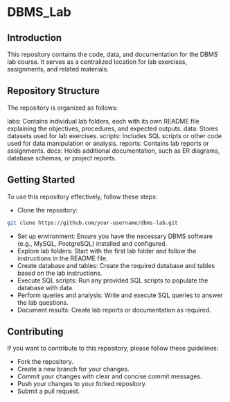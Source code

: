 # DBMS_Lab

## Introduction
This repository contains the code, data, and documentation for the DBMS lab course. 
It serves as a centralized location for lab exercises, assignments, and related materials.

## Repository Structure

The repository is organized as follows:

labs: Contains individual lab folders, each with its own README file explaining the objectives, procedures, and expected outputs.
data: Stores datasets used for lab exercises.
scripts: Includes SQL scripts or other code used for data manipulation or analysis.
reports: Contains lab reports or assignments.
docs: Holds additional documentation, such as ER diagrams, database schemas, or project reports.

## Getting Started

To use this repository effectively, follow these steps:
- Clone the repository:
```bash
git clone https://github.com/your-username/dbms-lab.git
```
- Set up environment: Ensure you have the necessary DBMS software (e.g., MySQL, PostgreSQL) installed and configured.
- Explore lab folders: Start with the first lab folder and follow the instructions in the README file.
- Create database and tables: Create the required database and tables based on the lab instructions.
- Execute SQL scripts: Run any provided SQL scripts to populate the database with data.
- Perform queries and analysis: Write and execute SQL queries to answer the lab questions.
- Document results: Create lab reports or documentation as required.

## Contributing
If you want to contribute to this repository, please follow these guidelines:

- Fork the repository.
- Create a new branch for your changes.
- Commit your changes with clear and concise commit messages.
- Push your changes to your forked repository.
- Submit a pull request.




